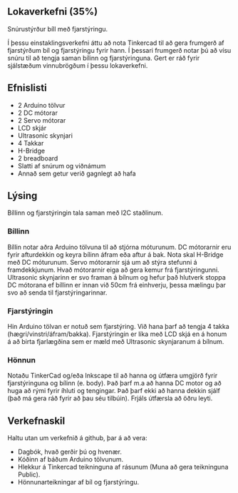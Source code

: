 ## Lokaverkefni (35%) 
Snúrustýrður bíll með fjarstýringu.

Í þessu einstaklingsverkefni áttu að nota Tinkercad til að gera frumgerð af fjarstýrðum bíl og fjarstýringu fyrir hann. Í þessari frumgerð notar þú að vísu snúru til að tengja saman bílinn og fjarstýringuna. Gert er ráð fyrir sjálstæðum vinnubrögðum í þessu lokaverkefni.

## Efnislisti
- 2 Arduino tölvur
- 2 DC mótorar
- 2 Servo mótorar
- LCD skjár
- Ultrasonic skynjari
- 4 Takkar 
- H-Bridge
- 2 breadboard
- Slatti af snúrum og viðnámum
- Annað sem getur verið gagnlegt að hafa

## Lýsing
Bíllinn og fjarstýringin tala saman með I2C staðlinum.

### Bíllinn
Bíllin notar aðra Arduino tölvuna til að stjórna móturunum. DC mótorarnir eru fyrir afturdekkin og keyra bílinn áfram eða aftur á bak. Nota skal H-Bridge með DC móturunum. Servo mótorarnir sjá um að stýra stefunni á framdekkjunum. Hvað mótorarnir eiga að gera kemur frá fjarstýringunni. Ultrasonic skynjarinn er svo framan á bílnum og hefur það hlutverk stoppa DC mótorana ef bíllinn er innan við 50cm frá einhverju, þessa mælingu þar svo að senda til fjarstýringarinnar.

### Fjarstýringin
Hin Arduino tölvan er notuð sem fjarstýring. Við hana þarf að tengja 4 takka (hægri/vinstri/áfram/bakka). Fjarstýringin er líka með LCD skjá en á honum á að birta fjarlægðina sem er mæld með Ultrasonic skynjaranum á bílnum.

### Hönnun 
Notaðu TinkerCad og/eða Inkscape til að hanna og útfæra umgjörð fyrir fjarstýringuna og bílinn (e. body). Það þarf m.a að hanna DC motor og að huga að rými fyrir íhluti og tengingar. Það þarf ekki að hanna dekkin sjálf (það má gera ráð fyrir að þau séu tilbúin). Frjáls útfærsla að öðru leyti.

## Verkefnaskil
Haltu utan um verkefnið á github, þar á að vera:
- Dagbók, hvað gerðir þú og hvenær.
- Kóðinn af báðum Arduino tölvunum.
- Hlekkur á Tinkercad teikninguna af rásunum (Muna að gera teikninguna Public).
- Hönnunarteikningar af bíl og fjarstýringu.
